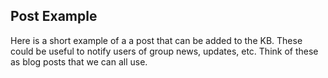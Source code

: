 ## Post Example 
Here is a short example of a a post that can be added to the KB. These could be useful to notify users of group news, updates, etc. Think of these as blog posts that we can all use.
